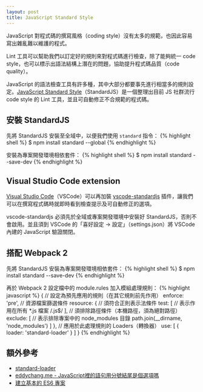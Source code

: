 ```yaml
---
layout: post
title: JavaScript Standard Style
---
```


JavaScript 對程式碼的撰寫風格（coding style）沒有太多的規範，也因此容易寫出雜亂難以維護的程式。

Lint 工具可以幫助我們以訂定好的規則來對程式碼進行檢查，除了能夠統一 code style，也可以標示出語法結構上潛在的問題，協助提升程式碼品質（code quality）。

JavaScript 的語法檢查工具有許多種，其中大部分都要事先進行相當多的規則設定。[JavaScript Standard Style](https://standardjs.com/)（StandardJS）是一個整理出目前 JS 社群流行 code style 的 Lint 工具，並且可自動修正不合規範的程式碼。

## 安裝 StandardJS
先將 StandardJS 安裝至全域中，以便我們使用 `standard` 指令：
{% highlight shell %}
$ npm install standard --global
{% endhighlight %}

安裝為專案開發環境相依套件：
{% highlight shell %}
$ npm install standard --save-dev
{% endhighlight %}

## Visual Studio Code extension
[Visual Studio Code](https://code.visualstudio.com/)（VSCode）可以再加裝 [vscode-standardjs](https://marketplace.visualstudio.com/items/chenxsan.vscode-standardjs) 插件，讓我們可以在撰寫程式碼時就即時看到檢查提示及可自動修正的選項。

vscode-standardjs 必須先於全域或專案開發環境中安裝好 StandardJS，否則不會啟用。並且須到 VSCode 的「喜好設定 -> 設定」（settings.json）將 VSCode 內建的 JavaScript 驗證關閉。

## 搭配 Webpack 2
先將 StandardJS 安裝為專案開發環境相依套件：
{% highlight shell %}
$ npm install standard --save-dev
{% endhighlight %}

再於 Webpack 2 設定檔中的 module.rules 加入模組處理規則：
{% highlight javascript %}
{
  // 設定為預先應用的規則（在其它規則前先作用）
  enforce: 'pre',
  // 資源檔案篩選條件
  resource: {
    // 須符合正則表示法條件
    test: [
      // 表示作用在所有 *.js 檔案
      /\.js$/
    ],
    // 須排除路徑條件（本機路徑，須為絕對路徑）
    exclude: [
      // 表示排除專案中的 node_modules 目錄
      path.join(__dirname, 'node_modules')
    ]
  },
  // 應用於此處理規則的 Loaders（轉換器）
  use: [
    {
      loader: 'standard-loader'
    }
  ]
}
{% endhighlight %}

## 額外參考
* [standard-loader](https://github.com/timoxley/standard-loader)
* [eddychang.me - JavaScript裡的語句用分號結尾是個選項嗎](http://eddychang.me/blog/javascript/97-js-semicolon.html)
* [建立基本的 ES6 專案](https://jackblackevo.github.io/simple-es6-project/)